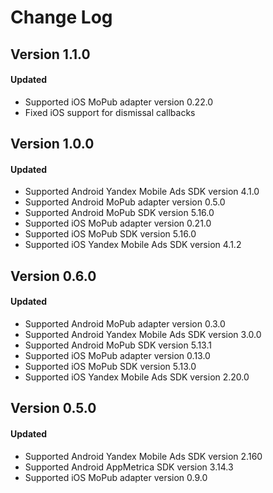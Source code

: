 # Change Log

## Version 1.1.0

#### Updated
* Supported iOS MoPub adapter version 0.22.0
* Fixed iOS support for dismissal callbacks

## Version 1.0.0

#### Updated
* Supported Android Yandex Mobile Ads SDK version 4.1.0
* Supported Android MoPub adapter version 0.5.0
* Supported Android MoPub SDK version 5.16.0
* Supported iOS MoPub adapter version 0.21.0
* Supported iOS MoPub SDK version 5.16.0
* Supported iOS Yandex Mobile Ads SDK version 4.1.2

## Version 0.6.0

#### Updated
* Supported Android MoPub adapter version 0.3.0
* Supported Android Yandex Mobile Ads SDK version 3.0.0
* Supported Android MoPub SDK version 5.13.1
* Supported iOS MoPub adapter version 0.13.0
* Supported iOS MoPub SDK version 5.13.0
* Supported iOS Yandex Mobile Ads SDK version 2.20.0

## Version 0.5.0

#### Updated
* Supported Android Yandex Mobile Ads SDK version 2.160
* Supported Android AppMetrica SDK version 3.14.3
* Supported iOS MoPub adapter version 0.9.0
